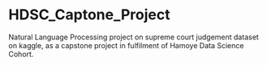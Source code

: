 # HDSC_Captone_Project
Natural Language Processing project on supreme court judgement dataset on kaggle, as a capstone project in fulfilment of Hamoye Data Science Cohort.
